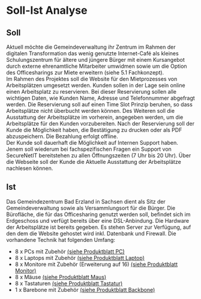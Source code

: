 # Soll-Ist Analyse

## Soll
Aktuell möchte die Gemeindeverwaltung ihr Zentrum im Rahmen der digitalen Transformation das wenig genutzte Internet-Café als kleines Schulungszentrum für ältere und jüngere Bürger mit einem Kursangebot durch externe ehrenamtliche Mitarbeiter umwidmen sowie um die Option des Officesharings zur Miete erweitern (siehe 5.1 Fachkonzept).  
Im Rahmen des Projektes soll die Website für den Mietprozesses von Arbeitsplätzen umgesetzt werden. Kunden sollen in der Lage sein online einen Arbeitsplatz zu reservieren. Bei dieser Reservierung sollen alle wichtigen Daten, wie Kunden Name, Adresse und Telefonnummer abgefragt werden. Die Reservierung soll auf einen Time Slot Prinzip beruhen, so dass Arbeitsplätze nicht überbucht werden können. Des Weiteren soll die Ausstattung der Arbeitsplätze im vorherein, angegeben werden, um die Arbeitsplätze für den Kunden vorzubereiten. Nach der Reservierung soll der Kunde die Möglichkeit haben, die Bestätigung zu drucken oder als PDF abzuspeichern.
Die Bezahlung erfolgt offline.  
Der Kunde soll dauerhaft die Möglichkeit auf Internen Support haben. Jenem soll wiederum bei fachspezifischen Fragen ein Support von SecureNetIT bereitstehen zu allen Öffnungszeiten (7 Uhr bis 20 Uhr).
Über die Webseite soll der Kunde die Aktuelle Ausstattung der Arbeitsplätze nachlesen können.

## Ist
Das Gemeindezentrum Bad Erzland in Sachsen dient als Sitz der Gemeindeverwaltung sowie als Versammlungsort für die Bürger. Die Bürofläche, die für das Officesharing genutzt werden soll, befindet sich im Erdgeschoss und verfügt bereits über eine DSL-Anbindung. Die Hardware der Arbeitsplätze ist bereits gegeben. Es stehen Server zur Verfügung, auf den dem die Website gehostet wird inkl. Datenbank und Firewall. 
Die vorhandene Technik hat folgenden Umfang: 

- 8 x PCs mit Zubehör [(siehe Produktblatt PC)](../../../Anleitungen%20%26%20Informationen/Hardware/01_PC/#produktblatt)
- 8 x Laptops mit Zubehör [(siehe Produktblatt Laptop)](../../../Anleitungen%20%26%20Informationen/Hardware/02_Notebooks/#produktblatt)
- 8 x Monitore mit Zubehör (Erweiterung auf 16) [(siehe Produktblatt Monitor)](../../../Anleitungen%20%26%20Informationen/Hardware/04_Monitor/#produktblatt)
- 8 x Mäuse [(siehe Produktblatt Maus)](../../../Anleitungen%20%26%20Informationen/Hardware/05_Maus/#produktblatt)
- 8 x Tastaturen [(siehe Produktblatt Tastatur)](../../../Anleitungen%20%26%20Informationen/Hardware/06_Tastatur/#produktblatt)
- 1 x Barebone mit Zubehör [(siehe Produktblatt Backbone)](../../../Anleitungen%20%26%20Informationen/Hardware/03_Barebone/#produktblatt)
